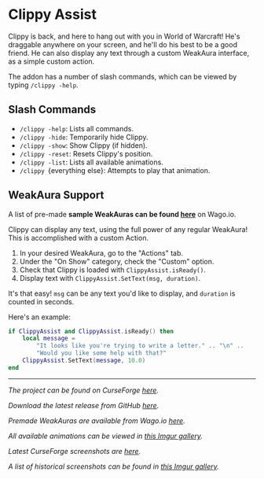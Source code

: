 # Clippy Assist

Clippy is back, and here to hang out with you in World of Warcraft!
He's draggable anywhere on your screen, and he'll do his best to be a
good friend. He can also display any text through a custom WeakAura
interface, as a simple custom action.

The addon has a number of slash commands, which can be viewed by typing
`/clippy -help`.

## Slash Commands

- `/clippy -help`: Lists all commands.
- `/clippy -hide`: Temporarily hide Clippy.
- `/clippy -show`: Show Clippy (if hidden).
- `/clippy -reset`: Resets Clippy's position.
- `/clippy -list`: Lists all available animations.
- `/clippy `{everything else}: Attempts to play that animation.

## WeakAura Support

A list of pre-made **sample WeakAuras can be found [here][3]**
on <span>Wago.io</span>.

Clippy can display any text, using the full power of any regular
WeakAura! This is accomplished with a custom Action.

1. In your desired WeakAura, go to the "Actions" tab.
2. Under the "On Show" category, check the "Custom" option.
3. Check that Clippy is loaded with `ClippyAssist.isReady()`.
4. Display text with `ClippyAssist.SetText(msg, duration)`.

It's that easy! `msg` can be any text you'd like to display,
and `duration` is counted in seconds.

Here's an example:

```lua
if ClippyAssist and ClippyAssist.isReady() then
	local message =
		"It looks like you're trying to write a letter." .. "\n" ..
		"Would you like some help with that?"
	ClippyAssist.SetText(message, 10.0)
end
```

----

*The project can be found on CurseForge [here][1].*

*Download the latest release from GitHub [here][2].*

*Premade WeakAuras are available from <span>Wago.io</span> [here][3].*

*All available animations can be viewed in [this Imgur gallery][4].*

*Latest CurseForge screenshots are [here][5].*

*A list of historical screenshots can be found in [this Imgur gallery][6].*

[1]: https://www.curseforge.com/wow/addons/clippy-assist
[2]: https://github.com/ErythroGuild/ClippyAssist/releases/latest
[3]: https://wago.io/uh00qHmL4
[4]: https://imgur.com/a/I6QzlrW
[5]: https://www.curseforge.com/wow/addons/clippy-assist/screenshots
[6]: https://imgur.com/a/vc5u7OI
